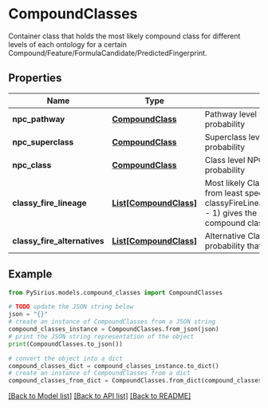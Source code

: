 # CompoundClasses

Container class that holds the most likely compound class for different levels of each ontology for a  certain Compound/Feature/FormulaCandidate/PredictedFingerprint.

## Properties

Name | Type | Description | Notes
------------ | ------------- | ------------- | -------------
**npc_pathway** | [**CompoundClass**](CompoundClass.md) | Pathway level NPC class with the highest probability | [optional] 
**npc_superclass** | [**CompoundClass**](CompoundClass.md) | Superclass level NPC class with the highest probability | [optional] 
**npc_class** | [**CompoundClass**](CompoundClass.md) | Class level NPC class with the highest probability | [optional] 
**classy_fire_lineage** | [**List[CompoundClass]**](CompoundClass.md) | Most likely ClassyFire lineage from ordered from least specific to most specific class  classyFireLineage.get(classyFireLineage.size() - 1) gives the most specific ClassyFire compound class annotation | [optional] 
**classy_fire_alternatives** | [**List[CompoundClass]**](CompoundClass.md) | Alternative ClassyFire classes with high probability that do not fit into the linage | [optional] 

## Example

```python
from PySirius.models.compound_classes import CompoundClasses

# TODO update the JSON string below
json = "{}"
# create an instance of CompoundClasses from a JSON string
compound_classes_instance = CompoundClasses.from_json(json)
# print the JSON string representation of the object
print(CompoundClasses.to_json())

# convert the object into a dict
compound_classes_dict = compound_classes_instance.to_dict()
# create an instance of CompoundClasses from a dict
compound_classes_from_dict = CompoundClasses.from_dict(compound_classes_dict)
```
[[Back to Model list]](../README.md#documentation-for-models) [[Back to API list]](../README.md#documentation-for-api-endpoints) [[Back to README]](../README.md)


